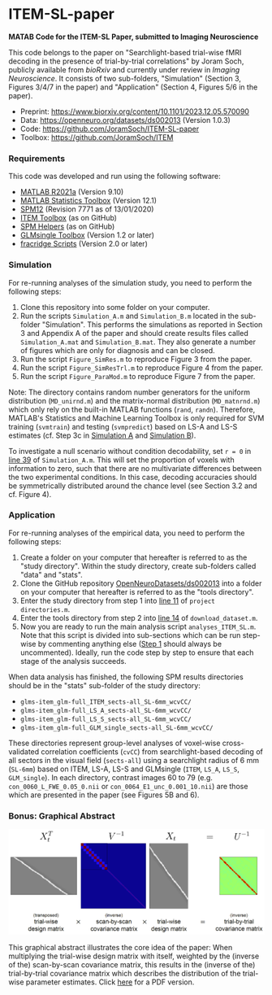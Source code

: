 # ITEM-SL-paper

**MATAB Code for the ITEM-SL Paper, submitted to Imaging Neuroscience**

This code belongs to the paper on "Searchlight-based trial-wise fMRI decoding in the presence of trial-by-trial correlations" by Joram Soch, publicly available from *bioRxiv* and currently under review in *Imaging Neuroscience*. It consists of two sub-folders, "Simulation" (Section 3, Figures 3/4/7 in the paper) and "Application" (Section 4, Figures 5/6 in the paper).

- Preprint: https://www.biorxiv.org/content/10.1101/2023.12.05.570090
- Data: https://openneuro.org/datasets/ds002013 (Version 1.0.3)
- Code: https://github.com/JoramSoch/ITEM-SL-paper
- Toolbox: https://github.com/JoramSoch/ITEM


### Requirements

This code was developed and run using the following software:
- [MATLAB R2021a](https://de.mathworks.com/help/matlab/release-notes-R2021a.html) (Version 9.10)
- [MATLAB Statistics Toolbox](https://de.mathworks.com/products/statistics.html) (Version 12.1)
- [SPM12](https://www.fil.ion.ucl.ac.uk/spm/software/spm12/) (Revision 7771 as of 13/01/2020)
- [ITEM Toolbox](https://github.com/JoramSoch/ITEM) (as on GitHub)
- [SPM Helpers](https://github.com/JoramSoch/spm_helper) (as on GitHub)
- [GLMsingle Toolbox](https://github.com/cvnlab/GLMsingle) (Version 1.2 or later)
- [fracridge Scripts](https://github.com/nrdg/fracridge) (Version 2.0 or later)


### Simulation

For re-running analyses of the simulation study, you need to perform the following steps:
1. Clone this repository into some folder on your computer.
2. Run the scripts `Simulation_A.m` and `Simulation_B.m` located in the sub-folder "Simulation". This performs the simulations as reported in Section 3 and Appendix A of the paper and should create results files called `Simulation_A.mat` and `Simulation_B.mat`. They also generate a number of figures which are only for diagnosis and can be closed.
3. Run the script `Figure_SimRes.m` to reproduce Figure 3 from the paper.
4. Run the script `Figure_SimResTrl.m` to reproduce Figure 4 from the paper.
5. Run the script `Figure_ParaMod.m` to reproduce Figure 7 from the paper.

Note: The directory contains random number generators for the uniform distribution (`MD_unirnd.m`) and the matrix-normal distribution (`MD_matnrnd.m`) which only rely on the built-in MATLAB functions (`rand`, `randn`). Therefore, MATLAB's Statistics and Machine Learning Toolbox is only required for SVM training (`svmtrain`) and testing (`svmpredict`) based on LS-A and LS-S estimates (cf. Step 3c in [Simulation A](https://github.com/JoramSoch/ITEM-SL-paper/blob/main/Simulation/Simulation_A.m#L297-L343) and [Simulation B](https://github.com/JoramSoch/ITEM-SL-paper/blob/main/Simulation/Simulation_B.m#L314-L367)).

To investigate a null scenario without condition decodability, set `r = 0` in [line 39](https://github.com/JoramSoch/ITEM-SL-paper/blob/main/Simulation/Simulation_A.m#L39) of `Simulation_A.m`. This will set the proportion of voxels with information to zero, such that there are no multivariate differences between the two experimental conditions. In this case, decoding accuracies should be symmetrically distributed around the chance level (see Section 3.2 and cf. Figure 4).


### Application

For re-running analyses of the empirical data, you need to perform the following steps:
1. Create a folder on your computer that hereafter is referred to as the "study directory". Within the study directory, create sub-folders called "data" and "stats".
2. Clone the GitHub repository [OpenNeuroDatasets/ds002013](https://github.com/OpenNeuroDatasets/ds002013) into a folder on your computer that hereafter is referred to as the "tools directory".
3. Enter the study directory from step 1 into [line 11](https://github.com/JoramSoch/ITEM-SL-paper/blob/main/Application/project_directories.m#L11) of `project directories.m`.
4. Enter the tools directory from step 2 into [line 14](https://github.com/JoramSoch/ITEM-SL-paper/blob/main/Application/download_dataset.m#L14) of `download_dataset.m`.
5. Now you are ready to run the main analysis script `analyses_ITEM_SL.m`. Note that this script is divided into sub-sections which can be run step-wise by commenting anything else ([Step 1](https://github.com/JoramSoch/ITEM-SL-paper/blob/main/Application/analyses_ITEM_SL.m#L41-L70) should always be uncommented). Ideally, run the code step by step to ensure that each stage of the analysis succeeds.

When data analysis has finished, the following SPM results directories should be in the "stats" sub-folder of the study directory:
- `glms-item_glm-full_ITEM_sects-all_SL-6mm_wcvCC/`
- `glms-item_glm-full_LS_A_sects-all_SL-6mm_wcvCC/`
- `glms-item_glm-full_LS_S_sects-all_SL-6mm_wcvCC/`
- `glms-item_glm-full_GLM_single_sects-all_SL-6mm_wcvCC/`

These directories represent group-level analyses of voxel-wise cross-validated correlation coefficients (`cvCC`) from searchlight-based decoding of all sectors in the visual field (`sects-all`) using a searchlight radius of 6 mm (`SL-6mm`) based on ITEM, LS-A, LS-S and GLMsingle (`ITEM`, `LS_A`, `LS_S`, `GLM_single`). In each directory, contrast images 60 to 79 (e.g. `con_0060_L_FWE_0.05_0.nii` or `con_0064_E1_unc_0.001_10.nii`) are those which are presented in the paper (see Figures 5B and 6).


### Bonus: Graphical Abstract

<img src="https://raw.githubusercontent.com/JoramSoch/ITEM-SL-paper/main/Figure_GA.png" alt="Graphical Abstract" width=1000>

This graphical abstract illustrates the core idea of the paper: When multiplying the trial-wise design matrix with itself, weighted by the (inverse of the) scan-by-scan covariance matrix, this results in the (inverse of the) trial-by-trial covariance matrix which describes the distribution of the trial-wise parameter estimates. Click [here](https://github.com/JoramSoch/ITEM-paper-SL/blob/main/Figure_GA.pdf) for a PDF version.